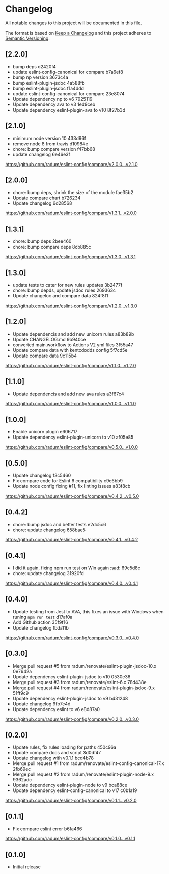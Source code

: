 # Changelog

All notable changes to this project will be documented in this file.

The format is based on [Keep a Changelog](http://keepachangelog.com/en/1.0.0/)
and this project adheres to [Semantic Versioning](http://semver.org/spec/v2.0.0.html).

## [2.2.0]

- bump deps  d2420f4
- update eslint-config-canonical for compare  b7a6ef8
- bump np version  3673c4a
- bump eslint-plugin-jsdoc  4a588fb
- bump eslint-plugin-jsdoc  f1a4ddd
- update eslint-config-canonical for compare  23e8074
- Update dependency np to v6  7925119
- Update dependency ava to v3  1ed9ceb
- Update dependency eslint-plugin-ava to v10  8f27b3d

## [2.1.0]

- minimum node version 10  433d96f
- remove node 8 from travis  d10984e
- chore: bump compare version  f47bb68
- update changelog  6e46e3f

https://github.com/radum/eslint-config/compare/v2.0.0...v2.1.0

## [2.0.0]

- chore: bump deps, shrink the size of the module  fae35b2
- Update compare chart  b726234
- Update changelog  6d28568

https://github.com/radum/eslint-config/compare/v1.3.1...v2.0.0

## [1.3.1]

- chore: bump deps  2bee460
- chore: bump compare deps  8cb885c

https://github.com/radum/eslint-config/compare/v1.3.0...v1.3.1

## [1.3.0]

- update tests to cater for new rules updates  3b2477f
- chore: bump depds, update jsdoc rules  269363c
- Update changeloc and compare data  824f8f1

https://github.com/radum/eslint-config/compare/v1.2.0...v1.3.0

## [1.2.0]

- Update dependencis and add new unicorn rules  a83b89b
- Update CHANGELOG.md  9b940ce
- converted main.workflow to Actions V2 yml files  3f55a47
- Update compare data with kentcdodds config  5f7cd5e
- Update compare data  9c115b4

https://github.com/radum/eslint-config/compare/v1.1.0...v1.2.0

## [1.1.0]

- Update dependencis and add new ava rules  a3f67c4

https://github.com/radum/eslint-config/compare/v1.0.0...v1.1.0

## [1.0.0]

- Enable unicorn plugin e606717
- Update dependency eslint-plugin-unicorn to v10 af05e85

https://github.com/radum/eslint-config/compare/v0.5.0...v1.0.0

## [0.5.0]

- Update changelog f3c5460
- Fix compare code for Eslint 6 compatibility c9e6bb9
- Update node config fixing #11, fix linting issues a83f8cb

https://github.com/radum/eslint-config/compare/v0.4.2...v0.5.0

## [0.4.2]

- chore: bump jsdoc and better tests  e2dc5c6
- chore: update changelog  658bae5

https://github.com/radum/eslint-config/compare/v0.4.1...v0.4.2

## [0.4.1]

- I did it again, fixing npm run test on Win again :sad:  69c5d8c
- chore: update changelog  31920fd

https://github.com/radum/eslint-config/compare/v0.4.0...v0.4.1

## [0.4.0]

- Update testing from Jest to AVA, this fixes an issue with Windows when runing `npm run test`  d17af0a
- Add Github action  35f9f16
- Update changelog  fbda11b

https://github.com/radum/eslint-config/compare/v0.3.0...v0.4.0

## [0.3.0]

- Merge pull request #5 from radum/renovate/eslint-plugin-jsdoc-10.x  0e7642a
- Update dependency eslint-plugin-jsdoc to v10  0530e36
- Merge pull request #3 from radum/renovate/eslint-6.x  78d438e
- Merge pull request #4 from radum/renovate/eslint-plugin-jsdoc-9.x  51ff9c9
- Update dependency eslint-plugin-jsdoc to v9  b431248
- Update changelog  9fb7c4d
- Update dependency eslint to v6  e8d87a0

https://github.com/radum/eslint-config/compare/v0.2.0...v0.3.0

## [0.2.0]

- Update rules, fix rules loading for paths  450c96a
- Update compare docs and script  3d0df47
- Update changelog with v0.1.1  bcd4b78
- Merge pull request #1 from radum/renovate/eslint-config-canonical-17.x  2fb69ec
- Merge pull request #2 from radum/renovate/eslint-plugin-node-9.x  9362adc
- Update dependency eslint-plugin-node to v9  bca88ce
- Update dependency eslint-config-canonical to v17  c0b1a19

https://github.com/radum/eslint-config/compare/v0.1.1...v0.2.0

## [0.1.1]

- Fix compare eslint error  b6fa466

https://github.com/radum/eslint-config/compare/v0.1.0...v0.1.1


## [0.1.0]

- Initial release
